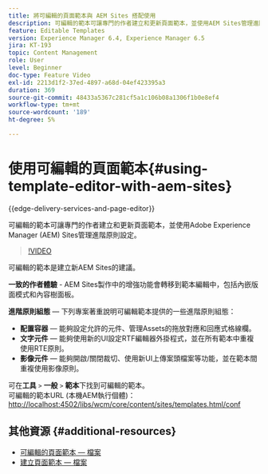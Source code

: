 ```yaml
---
title: 將可編輯的頁面範本與 AEM Sites 搭配使用
description: 可編輯的範本可讓專門的作者建立和更新頁面範本，並使用AEM Sites管理進階原則設定。
feature: Editable Templates
version: Experience Manager 6.4, Experience Manager 6.5
jira: KT-193
topic: Content Management
role: User
level: Beginner
doc-type: Feature Video
exl-id: 2213d1f2-37ed-4897-a68d-04ef423395a3
duration: 369
source-git-commit: 48433a5367c281cf5a1c106b08a1306f1b0e8ef4
workflow-type: tm+mt
source-wordcount: '189'
ht-degree: 5%

---
```


# 使用可編輯的頁面範本{#using-template-editor-with-aem-sites}

{{edge-delivery-services-and-page-editor}}

可編輯的範本可讓專門的作者建立和更新頁面範本，並使用Adobe Experience Manager (AEM) Sites管理進階原則設定。

>[!VIDEO](https://video.tv.adobe.com/v/326784?quality=12&learn=on)

可編輯的範本是建立新AEM Sites的建議。

**一致的作者體驗** - AEM Sites製作中的增強功能會轉移到範本編輯中，包括內嵌版面模式和內容樹面板。

**進階原則組態** — 下列專案著重說明可編輯範本提供的一些進階原則組態：

* **配置容器** — 能夠設定允許的元件、管理Assets的拖放對應和回應式格線欄。
* **文字元件** — 能夠使用新的UI設定RTF編輯器外掛程式，並在所有範本中重複使用RTE原則。
* **影像元件** — 能夠開啟/關閉裁切、使用新UI上傳案頭檔案等功能，並在範本間重複使用影像原則。

可在&#x200B;**工具** `>` **一般** `>` **範本**&#x200B;下找到可編輯的範本。\
可編輯的範本URL (本機AEM執行個體)： [http://localhost:4502/libs/wcm/core/content/sites/templates.html/conf](http://localhost:4502/libs/wcm/core/content/sites/templates.html/conf)

## 其他資源 {#additional-resources}

* [可編輯的頁面範本 — 檔案](https://experienceleague.adobe.com/docs/experience-manager-65/developing/platform/templates/page-templates-editable.html?lang=zh-Hant)
* [建立頁面範本 — 檔案](https://experienceleague.adobe.com/docs/experience-manager-65/authoring/siteandpage/templates.html?lang=zh-Hant)
